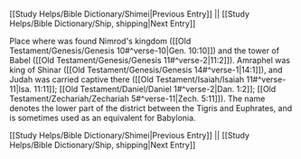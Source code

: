 [[Study Helps/Bible Dictionary/Shimei|Previous Entry]]  ||  [[Study Helps/Bible Dictionary/Ship, shipping|Next Entry]]

 Place where was found Nimrod's kingdom ([[Old Testament/Genesis/Genesis 10#^verse-10|Gen. 10:10]]) and the tower of Babel ([[Old Testament/Genesis/Genesis 11#^verse-2|11:2]]). Amraphel was king of Shinar ([[Old Testament/Genesis/Genesis 14#^verse-1|14:1]]), and Judah was carried captive there ([[Old Testament/Isaiah/Isaiah 11#^verse-11|Isa. 11:11]]; [[Old Testament/Daniel/Daniel 1#^verse-2|Dan. 1:2]]; [[Old Testament/Zechariah/Zechariah 5#^verse-11|Zech. 5:11]]). The name denotes the lower part of the district between the Tigris and Euphrates, and is sometimes used as an equivalent for Babylonia.

[[Study Helps/Bible Dictionary/Shimei|Previous Entry]]  ||  [[Study Helps/Bible Dictionary/Ship, shipping|Next Entry]]